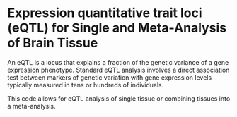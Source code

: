# Expression quantitative trait loci (eQTL) for Single and Meta-Analysis of Brain Tissue   
           
An eQTL is a locus that explains a fraction of the genetic variance of a gene expression phenotype. Standard eQTL analysis involves a direct association test between markers of genetic variation with gene expression levels typically measured in tens or hundreds of individuals.                
                 
This code allows for eQTL analysis of single tissue or combining tissues into a meta-analysis.                              
               
         
                  
      
  
   
   
